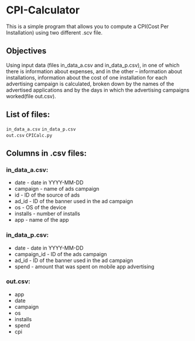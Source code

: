 # CPI-Calculator
This is a simple program that allows you to compute a CPI(Cost Per Installation) using two different .scv file.
## Objectives
Using input data (files in_data_a.csv and in_data_p.csv), in one of which there is information about expenses, and in the other – information about installations, information about the cost of one installation for each advertising campaign is calculated, broken down by the names of the advertised applications and by the days in which the advertising campaigns worked(file out.csv).
## List of files:
``in_data_a.csv``  ``in_data_p.csv``    
``out.csv``
``CPICalc.py``
## Columns in .csv files:
### in_data_a.csv:
* date - date in YYYY-MM-DD
* campaign - name of ads campaign
* id - ID of the source of ads
* ad_id - ID of the banner used in the ad campaign
* os - OS of the device
* installs - number of installs
* app - name of the app
### in_data_p.csv:
* date - date in YYYY-MM-DD
* campaign_id - ID of the ads campaign
* ad_id - ID of the banner used in the ad campaign
* spend - amount that was spent on mobile app advertising
### out.csv:
* app
* date
* campaign
* os
* installs
* spend
* cpi